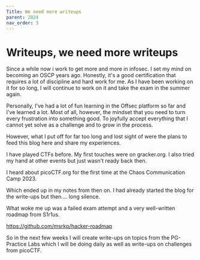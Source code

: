 ```yaml
---
Title: We need more writeups
parent: 2024
nav_order: 3
---
```


# Writeups, we need more writeups

Since a while now i work to get more and more in infosec. 
I set my mind on becoming an OSCP years ago. Honestly, it's a good certification that requires a lot of discipline and hard work for me. As I have been working on it for so long, I will continue to work on it and take the exam in the summer again. 

Personally, I've had a lot of fun learning in the Offsec platform so far and I've learned a lot. Most of all, however, the mindset that you need to turn every frustration into something good. To joyfully accept everything that I cannot yet solve as a challenge and to grow in the process.

However, what I put off for far too long and lost sight of were the plans to feed this blog here and share my experiences. 

I have played CTFs before. My first touches were on gracker.org. I also tried my hand at other events but just wasn't ready back then. 

I heard about picoCTF.org for the first time at the Chaos Communication Camp 2023. 

Which ended up in my notes from then on. I had already started the blog for the write-ups but then.... long silence. 

What woke me up was a failed exam attempt and a very well-written roadmap from S1r1us. 

https://github.com/msrkp/hacker-roadmap

So in the next few weeks I will create write-ups on topics from the PG-Practice Labs which I will be doing daily as well as write-ups on challenges from picoCTF. 
